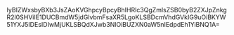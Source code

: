 IyBIZWxsbyBXb3JsZAoKVGhpcyBpcyBhIHRlc3QgZmlsZSB0byB2ZXJpZnkgR2l0SHViIE1DUCBmdW5jdGlvbmFsaXR5LgoKLSBDcmVhdGVkIG9uOiBKYW51YXJ5IDEsIDIwMjUKLSBQdXJwb3NlOiBUZXN0aW5nIEdpdEh1YiBNQ1A=